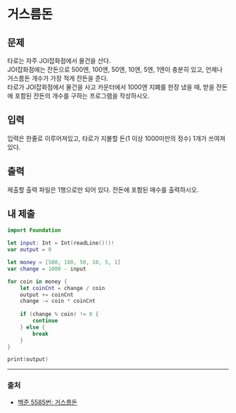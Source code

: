 #  거스름돈

## 문제
타로는 자주 JOI잡화점에서 물건을 산다.  
JOI잡화점에는 잔돈으로 500엔, 100엔, 50엔, 10엔, 5엔, 1엔이 충분히 있고, 언제나 거스름돈 개수가 가장 적게 잔돈을 준다.  
타로가 JOI잡화점에서 물건을 사고 카운터에서 1000엔 지폐를 한장 냈을 때, 받을 잔돈에 포함된 잔돈의 개수를 구하는 프로그램을 작성하시오.

## 입력
입력은 한줄로 이루어져있고, 타로가 지불할 돈(1 이상 1000미만의 정수) 1개가 쓰여져있다.

## 출력
제출할 출력 파일은 1행으로만 되어 있다. 잔돈에 포함된 매수를 출력하시오.

## 내 제출
```swift
import Foundation

let input: Int = Int(readLine()!)!
var output = 0

let money = [500, 100, 50, 10, 5, 1]
var change = 1000 - input

for coin in money {
    let coinCnt = change / coin
    output += coinCnt
    change -= coin * coinCnt
    
    if (change % coin) != 0 {
        continue
    } else {
        break
    }
}

print(output)
```

---
### 출처
- [백준 5585번: 거스름돈](https://www.acmicpc.net/problem/5585)
